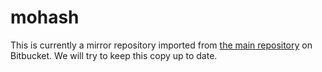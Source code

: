 # mohash

This is currently a mirror repository imported from [the main repository](https://bitbucket.org/ustbmde/mohash.git) on Bitbucket. We will try to keep this copy up to date.
